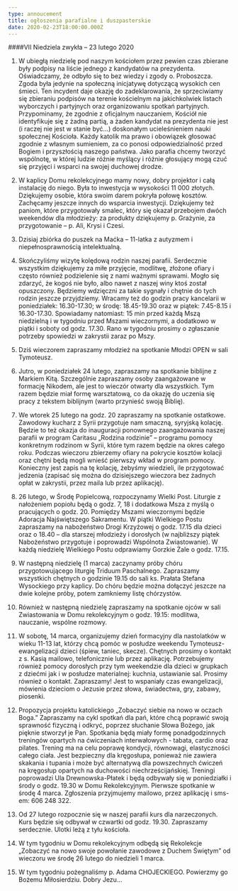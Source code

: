 ```yaml
---
type: annoucement
title: ogłoszenia parafialne i duszpasterskie
date: 2020-02-23T18:00:00.000Z
---
```


####VII Niedziela zwykła – 23 lutego 2020

1. W ubiegłą niedzielę pod naszym kościołem przez pewien czas zbierane były podpisy na liście jednego z kandydatów na prezydenta. Oświadczamy, że odbyło się to bez wiedzy i zgody o. Proboszcza. Zgoda była jedynie na społeczną inicjatywę dotyczącą wysokich cen śmieci. Ten incydent daje okazję do zadeklarowania, że sprzeciwiamy się zbieraniu podpisów na terenie kościelnym na jakichkolwiek listach wyborczych i partyjnych oraz organizowaniu spotkań partyjnych. Przypominamy, że zgodnie z oficjalnym nauczaniem, Kościół nie identyfikuje się z żadną partią, a żaden kandydat na prezydenta nie jest (i raczej nie jest w stanie być…) doskonałym ucieleśnieniem nauki społecznej Kościoła. Każdy katolik ma prawo i obowiązek głosować zgodnie z własnym sumieniem, za co ponosi odpowiedzialność przed Bogiem i przyszłością naszego państwa. Jako parafia chcemy tworzyć wspólnotę, w której ludzie różnie myślący i różnie głosujący mogą czuć się przyjęci i wsparci na swojej duchowej drodze.

2. W kaplicy Domu rekolekcyjnego mamy nowy, dobry projektor i całą instalację do niego. Była to inwestycja w wysokości 11 000 złotych. Dziękujemy osobie, która swoim darem pokryła połowę kosztów. Zachęcamy jeszcze innych do wsparcia inwestycji. Dziękujemy też paniom, które przygotowały smalec, który się okazał przebojem dwóch weekendów dla młodzieży: za produkty dziękujemy p. Grażynie, za przygotowanie – p. Ali, Krysi i Czesi.

3. Dzisiaj zbiórka do puszek na Maćka – 11-latka z autyzmem i niepełnosprawnością intelektualną.

4. Skończyliśmy wizytę kolędową rodzin naszej parafii. Serdecznie wszystkim dziękujemy za miłe przyjęcie, modlitwę, złożone ofiary i często również podzielenie się z nami ważnymi sprawami. Mogło się zdarzyć, że kogoś nie było, albo nawet z naszej winy ktoś został opuszczony. Będziemy wdzięczni za takie sygnały i chętnie do tych rodzin jeszcze przyjdziemy. Wracamy też do godzin pracy kancelarii w poniedziałek: 16.30-17.30; w środę: 18.45-19.30 oraz w piątek: 7.45-8.15 i 16.30-17.30. Spowiadamy natomiast: 15 min przed każdą Mszą niedzielną i w tygodniu przed Mszami wieczornymi, a dodatkowo w piątki i soboty od godz. 17.30. Rano w tygodniu prosimy o zgłaszanie potrzeby spowiedzi w zakrystii zaraz po Mszy.

5. Dziś wieczorem zapraszamy młodzież na spotkanie Młodzi OPEN w sali Tymoteusz.

6. Jutro, w poniedziałek 24 lutego, zapraszamy na spotkanie biblijne z Markiem Kitą. Szczególnie zapraszamy osoby zaangażowane w formację Nikodem, ale jest to wieczór otwarty dla wszystkich. Tym razem będzie miał formę warsztatową, co da okazję do uczenia się pracy z tekstem biblijnym (warto przynieść swoją Biblię).

7. We wtorek 25 lutego na godz. 20 zapraszamy na spotkanie ostatkowe. Zawodowy kucharz z Syrii przygotuje nam smaczną, syryjską kolację. Będzie to też okazja do inauguracji ponownego zaangażowania naszej parafii w program Caritasu „Rodzina rodzinie” – programu pomocy konkretnym rodzinom w Syrii, które tym razem będzie na okres całego roku. Podczas wieczoru zbierzemy ofiary na pokrycie kosztów kolacji oraz chętni będą mogli wnieść pierwszy wkład w program pomocy. Konieczny jest zapis na tę kolację, żebyśmy wiedzieli, ile przygotować jedzenia (zapisać się można do dzisiejszego wieczora bez żadnych opłat w zakrystii, przez maila lub przez aplikację).

8. 26 lutego, w Środę Popielcową, rozpoczynamy Wielki Post. Liturgie z nałożeniem popiołu będą o godz. 7, 18 i dodatkowa Msza z myślą o pracujących o godz. 20. Pomiędzy Mszami wieczornymi będzie Adoracja Najświętszego Sakramentu. W piątki Wielkiego Postu zapraszamy na nabożeństwo Drogi Krzyżowej o godz. 17.15 dla dzieci oraz o 18.40 – dla starszej młodzieży i dorosłych (w najbliższy piątek Nabożeństwo przygotuje i poprowadzi Wspólnota Zwiastowanie). W każdą niedzielę Wielkiego Postu odprawiamy Gorzkie Żale o godz. 17.15.

9. W następną niedzielę (1 marca) zaczynamy próby chóru przygotowującego liturgię Triduum Paschalnego. Zapraszamy wszystkich chętnych o godzinie 19.15 do sali ks. Prałata Stefana Wysockiego przy kaplicy. Do chóru będzie można dołączyć jeszcze na dwie kolejne próby, potem zamkniemy listę chórzystów.

10. Również w następną niedzielę zapraszamy na spotkanie ojców w sali Zwiastowania w Domu rekolekcyjnym o godz. 19.15: modlitwa, nauczanie, wspólne rozmowy.

11. W sobotę, 14 marca, organizujemy dzień formacyjny dla nastolatków w wieku 11-13 lat, którzy chcą pomóc w posłudze weekendu Tymoteusz-ewangelizacji dzieci (śpiew, taniec, skecze). Chętnych prosimy o kontakt z s. Kasią mailowo, telefonicznie lub przez aplikację. Potrzebujemy również pomocy dorosłych przy tym weekendzie dla dzieci w grupkach z dziećmi jak i w posłudze materialnej: kuchnia, ustawianie sal. Prosimy również o kontakt. Zapraszamy! Jest to wspaniały czas ewangelizacji, mówienia dzieciom o Jezusie przez słowa, świadectwa, gry, zabawy, piosenki.

12. Propozycja projektu katolickiego „Zobaczyć siebie na nowo w oczach Boga.” Zapraszamy na cykl spotkań dla pań, które chcą poprawić swoją sprawność fizyczną i odkryć, poprzez słuchanie Słowa Bożego, jak pięknie stworzył je Pan. Spotkania będą miały formę ponadgodzinnych treningów opartych na ćwiczeniach interwałowych - tabata, cardio oraz pilates. Trening ma na celu poprawę kondycji, równowagi, elastyczności całego ciała. Jest bezpieczny dla kręgosłupa, ponieważ nie zawiera skakania i tupania i może być alternatywą dla powszechnych ćwiczeń na kręgosłup opartych na duchowości niechrześcijańskiej. Treningi poprowadzi Ula Drewnowska-Płatek i będą odbywały się w poniedziałki i środy o godz. 19.30 w Domu Rekolekcyjnym. Pierwsze spotkanie w środę 4 marca. Zgłoszenia przyjmujemy mailowo, przez aplikację i sms-em: 606 248 322.

13. Od 27 lutego rozpocznie się w naszej parafii kurs dla narzeczonych. Kurs będzie się odbywał w czwartki od godz. 19.30. Zapraszamy serdecznie. Ulotki leżą z tyłu kościoła.

14. W tym tygodniu w Domu rekolekcyjnym odbędą się Rekolekcje „Zobaczyć na nowo swoje powołanie zawodowe z Duchem Świętym” od wieczoru we środę 26 lutego do niedzieli 1 marca.

15. W tym tygodniu pożegnaliśmy p. Adama CHOJECKIEGO. Powierzmy go Bożemu Miłosierdziu. Dobry Jezu…
